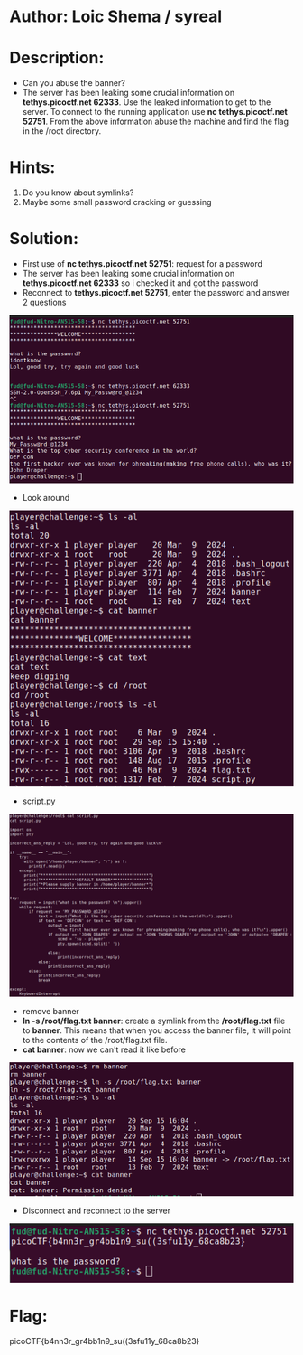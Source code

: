 # Author: Loic Shema / syreal

# Description:
- Can you abuse the banner?
- The server has been leaking some crucial information on **tethys.picoctf.net 62333**. Use the leaked information to get to the server. To connect to the running application use **nc tethys.picoctf.net 52751**. From the above information abuse the machine and find the flag in the /root directory.

# Hints:
1. Do you know about symlinks?
2. Maybe some small password cracking or guessing

# Solution:
- First  use of **nc tethys.picoctf.net 52751**: request for a password
- The server has been leaking some crucial information on **tethys.picoctf.net 62333** so i checked it and got the password
- Reconnect to **tethys.picoctf.net 52751**, enter the password and answer 2 questions

![img](Images/image-11.png)

- Look around

![img](Images/image-12.png)

- script.py

![img](Images/image-13.png)

- remove banner
- **ln -s /root/flag.txt banner**: create a symlink from the **/root/flag.txt** file to **banner**. This means that when you access the banner file, it will point to the contents of the /root/flag.txt file.
- **cat banner**: now we can't read it like before

![img](Images/image-15.png)

- Disconnect and reconnect to the server

![img](Images/image-14.png)

# Flag:
picoCTF{b4nn3r_gr4bb1n9_su((3sfu11y_68ca8b23}
